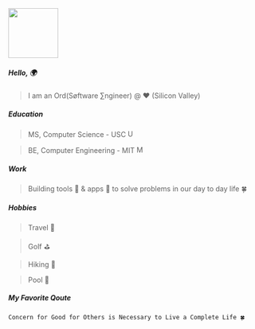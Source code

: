 
<img src="https://github.com/user-attachments/assets/fb5fdab0-c773-430a-af68-d734e25bba6c" width="100">


##### Hello, 🌍

> I am an Ord(Søftware ∑ngineer) @ ❤️ (Silicon Valley)

##### Education

> MS, Computer Science - USC <img width="15" height="15" alt="USC_Trojan_Logo" src="https://github.com/user-attachments/assets/2268e526-942c-4d4b-84f4-08584a948b1a" />

> BE, Computer Engineering - MIT <img width="15" height="15" alt="MIT_Logo" src="https://github.com/user-attachments/assets/2adb1d9b-62c2-4393-8c21-56c0c1f4b05c" />


##### Work

> Building tools 🔧 & apps 📲 to solve problems in our day to day life 🍀

##### Hobbies

> Travel 🛫

> Golf ⛳️

> Hiking 🗻

> Pool 🌊

##### My Favorite Qoute
```
Concern for Good for Others is Necessary to Live a Complete Life 🍀
```

<div class="butterfly hb">
  <div class="wing-bottom ha hb"></div>
  <div class="wing-top ha hb">
    <div class="dots r"></div>
  </div>
  <div class="wing-bottom ha hb"></div>
  <div class="wing-top ha hb">
    <div class="dots r"></div>
  </div>
  <div class="body r ha hb"></div>
  <div class="antenna r cat ha hb"></div>
</div>


